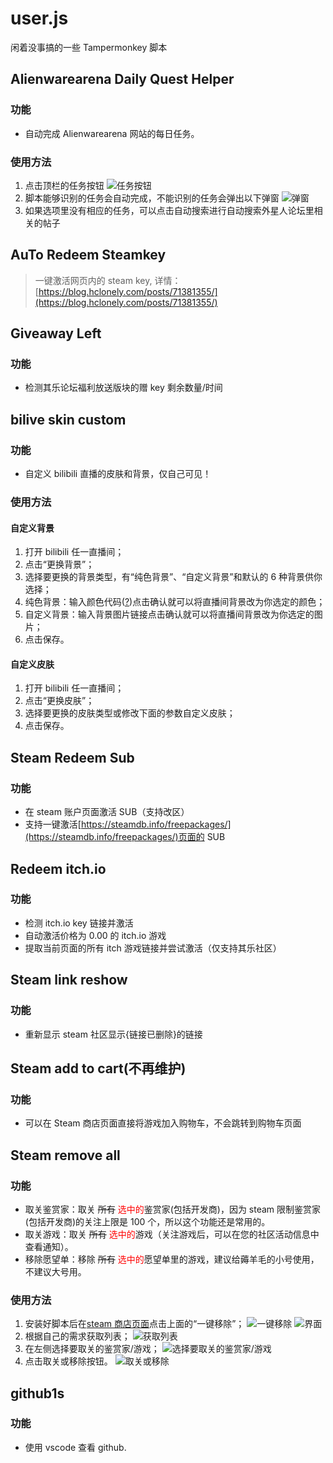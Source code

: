 # user.js

闲着没事搞的一些 Tampermonkey 脚本

## Alienwarearena Daily Quest Helper

### 功能

- 自动完成 Alienwarearena 网站的每日任务。

### 使用方法

1. 点击顶栏的任务按钮
![任务按钮](https://cdn.jsdelivr.net/gh/HCLonely/user.js@latest/images/2020-05-29-133701.png)
2. 脚本能够识别的任务会自动完成，不能识别的任务会弹出以下弹窗
![弹窗](https://cdn.jsdelivr.net/gh/HCLonely/user.js@latest/images/2020-05-29-135438.png)
3. 如果选项里没有相应的任务，可以点击自动搜索进行自动搜索外星人论坛里相关的帖子

## AuTo Redeem Steamkey

> 一键激活网页内的 steam key, 详情：[https://blog.hclonely.com/posts/71381355/](https://blog.hclonely.com/posts/71381355/)

## Giveaway Left

### 功能

- 检测其乐论坛福利放送版块的赠 key 剩余数量/时间

## bilive skin custom

### 功能

- 自定义 bilibili 直播的皮肤和背景，仅自己可见！

### 使用方法

#### 自定义背景

1. 打开 bilibili 任一直播间；
2. 点击“更换背景”；
3. 选择要更换的背景类型，有“纯色背景”、“自定义背景”和默认的 6 种背景供你选择；
4. 纯色背景：输入颜色代码([?](https://www.baidu.com/s?ie=UTF-8&amp;wd=%E9%A2%9C%E8%89%B2%E4%BB%A3%E7%A0%81))点击确认就可以将直播间背景改为你选定的颜色；
5. 自定义背景：输入背景图片链接点击确认就可以将直播间背景改为你选定的图片；
6. 点击保存。

#### 自定义皮肤

1. 打开 bilibili 任一直播间；
2. 点击“更换皮肤”；
3. 选择要更换的皮肤类型或修改下面的参数自定义皮肤；
4. 点击保存。

## Steam Redeem Sub

### 功能

- 在 steam 账户页面激活 SUB（支持改区）
- 支持一键激活[https://steamdb.info/freepackages/](https://steamdb.info/freepackages/)页面的 SUB

## Redeem itch.io

### 功能

- 检测 itch.io key 链接并激活
- 自动激活价格为 0.00 的 itch.io 游戏
- 提取当前页面的所有 itch 游戏链接并尝试激活（仅支持其乐社区）

## Steam link reshow

### 功能

- 重新显示 steam 社区显示{链接已删除}的链接

## Steam add to cart(不再维护)

### 功能

- 可以在 Steam 商店页面直接将游戏加入购物车，不会跳转到购物车页面

## Steam remove all

### 功能

- 取关鉴赏家：取关 <span style="text-decoration: line-through;">所有</span> <span style="color: red;">选中的</span>鉴赏家(包括开发商)，因为 steam 限制鉴赏家(包括开发商)的关注上限是 100 个，所以这个功能还是常用的。
- 取关游戏：取关 <span style="text-decoration: line-through;">所有</span> <span style="color: red;">选中的</span>游戏（关注游戏后，可以在您的社区活动信息中查看通知）。
- 移除愿望单：移除 <span style="text-decoration: line-through;">所有</span> <span style="color: red;">选中的</span>愿望单里的游戏，建议给薅羊毛的小号使用，不建议大号用。

### 使用方法

1. 安装好脚本后在[steam 商店页面](https://store.steampowered.com/)点击上面的“一键移除”；
![一键移除](https://cdn.jsdelivr.net/gh/HCLonely/images@latest/post/old/tvpFHL.webp)
![界面](https://cdn.jsdelivr.net/gh/HCLonely/images@latest/post/old/mRrC6v.webp)
2. 根据自己的需求获取列表；
![获取列表](https://cdn.jsdelivr.net/gh/HCLonely/images@latest/post/old/lFJhvp.webp)
3. 在左侧选择要取关的鉴赏家/游戏；
![选择要取关的鉴赏家/游戏](https://cdn.jsdelivr.net/gh/HCLonely/images@latest/post/old/Eu6I1a.webp)
4. 点击取关或移除按钮。
![取关或移除](https://cdn.jsdelivr.net/gh/HCLonely/images@latest/post/old/fVAOkv.webp)

## github1s

### 功能

- 使用 vscode 查看 github.

